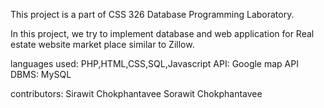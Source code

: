 This project is a part of CSS 326 Database Programming Laboratory.

In this project, we try to implement database and web application for Real estate website market place similar to Zillow.

languages used: PHP,HTML,CSS,SQL,Javascript 
API: Google map API
DBMS: MySQL

contributors: Sirawit Chokphantavee 
              Sorawit Chokphantavee
